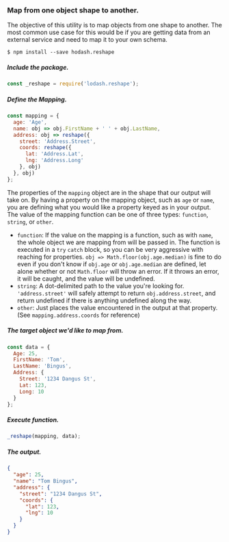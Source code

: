 ### Map from one object shape to another.

The objective of this utility is to map objects from one shape to another. The most common use case for this would be if you are getting data from an external service and need to map it to your own schema.

`$ npm install --save hodash.reshape`


##### Include the package.
``` javascript
const _reshape = require('lodash.reshape');
```


##### Define the Mapping.
``` javascript
const mapping = {
  age: 'Age',
  name: obj => obj.FirstName + ' ' + obj.LastName,
  address: obj => reshape({
    street: 'Address.Street',
    coords: reshape({
      lat: 'Address.Lat',
      lng: 'Address.Long'
    }, obj)
  }, obj)
};
```
The properties of the `mapping` object are in the shape that our output will take on. By having a property on the mapping object, such as `age` or `name`, you are defining what you would like a property keyed as in your output. The value of the mapping function can be one of three types: `function`, `string`, or `other`.

- `function`: If the value on the mapping is a function, such as with `name`, the whole object we are mapping from will be passed in. The function is executed in a `try` `catch` block, so you can be very aggressive with reaching for properties. `obj => Math.floor(obj.age.median)` is fine to do even if you don't know if `obj.age` or `obj.age.median` are defined, let alone whether or not `Math.floor` will throw an error. If it throws an error, it will be caught, and the value will be undefined.
- `string`: A dot-delimited path to the value you're looking for. `'address.street'` will safely attempt to return `obj.address.street`, and return undefined if there is anything undefined along the way.
- `other`: Just places the value encountered in the output at that property. (See `mapping.address.coords` for reference)

##### The target object we'd like to map from.
``` javascript
const data = {
  Age: 25,
  FirstName: 'Tom',
  LastName: 'Bingus',
  Address: {
    Street: '1234 Dangus St',
    Lat: 123,
    Long: 10
  }
};
```


##### Execute function.
``` javascript
_reshape(mapping, data);
```

##### The output.
``` json
{
  "age": 25,
  "name": "Tom Bingus",
  "address": {
    "street": "1234 Dangus St",
    "coords": {
      "lat": 123,
      "lng": 10
    }
  }
}
```

